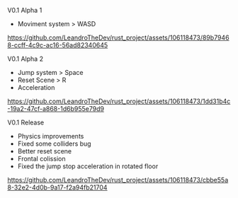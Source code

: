 V0.1 Alpha 1
- Moviment system > WASD

https://github.com/LeandroTheDev/rust_project/assets/106118473/89b79468-ccff-4c9c-ac16-56ad82340645

V0.1 Alpha 2
- Jump system > Space
- Reset Scene > R
- Acceleration

https://github.com/LeandroTheDev/rust_project/assets/106118473/1dd31b4c-19a2-47cf-a868-1d6b955e79d9

V0.1 Release
- Physics improvements
- Fixed some colliders bug
- Better reset scene
- Frontal colission
- Fixed the jump stop acceleration in rotated floor

https://github.com/LeandroTheDev/rust_project/assets/106118473/cbbe55a8-32e2-4d0b-9a17-f2a94fb21704